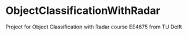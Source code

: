 # ObjectClassificationWithRadar
Project for Object Classification with Radar course EE4675 from TU Delft
